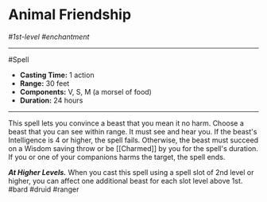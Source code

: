 # Animal Friendship
*#1st-level #enchantment*
___ 
#Spell
- **Casting Time:** 1 action
- **Range:** 30 feet
- **Components:** V, S, M (a morsel of food)
- **Duration:** 24 hours
---
This spell lets you convince a beast that you mean it no harm. Choose a beast that you can see within range. It must see and hear you. If the beast's Intelligence is 4 or higher, the spell fails. Otherwise, the beast must succeed on a Wisdom saving throw or be [[Charmed]] by you for the spell's duration. If you or one of your companions harms the target, the spell ends.

***At Higher Levels.*** When you cast this spell using a spell slot of 2nd level or higher, you can affect one additional beast for each slot level above 1st.
#bard
#druid
#ranger